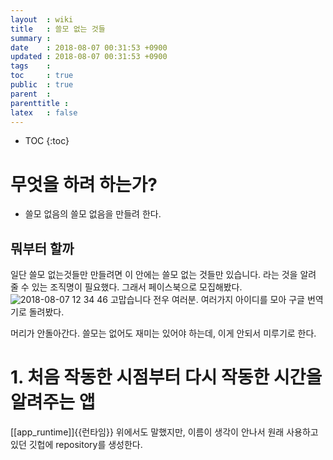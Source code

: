 ```yaml
---
layout  : wiki
title   : 쓸모 없는 것들
summary : 
date    : 2018-08-07 00:31:53 +0900
updated : 2018-08-07 00:31:53 +0900
tags    : 
toc     : true
public  : true
parent  : 
parenttitle : 
latex   : false
---
```

* TOC
{:toc}

# 무엇을 하려 하는가?
- 쓸모 없음의 쓸모 없음을 만들려 한다.

## 뭐부터 할까
일단 쓸모 없는것들만 만들려면 이 안에는 쓸모 없는 것들만 있습니다. 라는 것을 알려 줄 수 있는 조직명이 필요했다. 그래서 페이스북으로 모집해봤다.
![2018-08-07 12 34 46](https://user-images.githubusercontent.com/3011832/43726344-e12aa19a-99d9-11e8-9f25-9914eb68e2c6.png)
고맙습니다 전우 여러분.
여러가지 아이디를 모아 구글 번역기로 돌려봤다.

머리가 안돌아간다. 쓸모는 없어도 재미는 있어야 하는데, 이게 안되서 미루기로 한다.

# 1. 처음 작동한 시점부터 다시 작동한 시간을 알려주는 앱
[[app_runtime]]{{런타임}}
위에서도 말했지만, 이름이 생각이 안나서 원래 사용하고 있던 깃헙에 repository를 생성한다.

